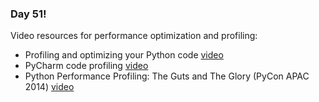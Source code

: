 ### Day 51!

Video resources for performance optimization and profiling:

* Profiling and optimizing your Python code [video](https://www.youtube.com/watch?v=8qEnExGLZfY)
* PyCharm code profiling [video](https://www.youtube.com/watch?v=QSueV8MYtlw)
* Python Performance Profiling: The Guts and The Glory (PyCon APAC 2014) [video](https://www.youtube.com/watch?v=BOKcZjI5zME)
